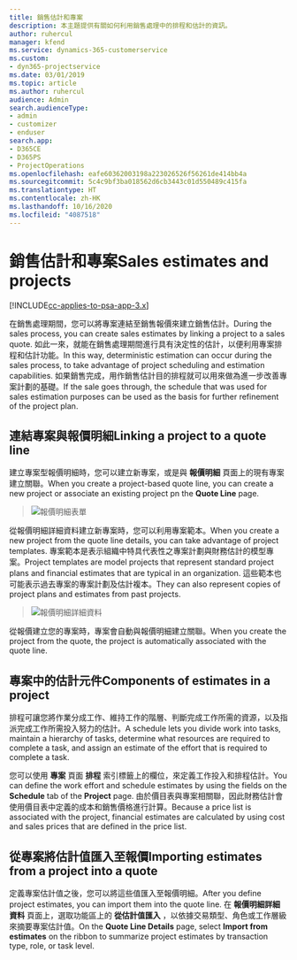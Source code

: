 ```yaml
---
title: 銷售估計和專案
description: 本主題提供有關如何利用銷售處理中的排程和估計的資訊。
author: ruhercul
manager: kfend
ms.service: dynamics-365-customerservice
ms.custom:
- dyn365-projectservice
ms.date: 03/01/2019
ms.topic: article
ms.author: ruhercul
audience: Admin
search.audienceType:
- admin
- customizer
- enduser
search.app:
- D365CE
- D365PS
- ProjectOperations
ms.openlocfilehash: eafe60362003198a223026526f56261de414bb4a
ms.sourcegitcommit: 5c4c9bf3ba018562d6cb3443c01d550489c415fa
ms.translationtype: HT
ms.contentlocale: zh-HK
ms.lasthandoff: 10/16/2020
ms.locfileid: "4087518"
---
```

# <a name="sales-estimates-and-projects"></a><span data-ttu-id="f04c6-103">銷售估計和專案</span><span class="sxs-lookup"><span data-stu-id="f04c6-103">Sales estimates and projects</span></span>

[!INCLUDE[cc-applies-to-psa-app-3.x](../includes/cc-applies-to-psa-app-3x.md)]

<span data-ttu-id="f04c6-104">在銷售處理期間，您可以將專案連結至銷售報價來建立銷售估計。</span><span class="sxs-lookup"><span data-stu-id="f04c6-104">During the sales process, you can create sales estimates by linking a project to a sales quote.</span></span> <span data-ttu-id="f04c6-105">如此一來，就能在銷售處理期間進行具有決定性的估計，以便利用專案排程和估計功能。</span><span class="sxs-lookup"><span data-stu-id="f04c6-105">In this way, deterministic estimation can occur during the sales process, to take advantage of project scheduling and estimation capabilities.</span></span> <span data-ttu-id="f04c6-106">如果銷售完成，用作銷售估計目的排程就可以用來做為進一步改善專案計劃的基礎。</span><span class="sxs-lookup"><span data-stu-id="f04c6-106">If the sale goes through, the schedule that was used for sales estimation purposes can be used as the basis for further refinement of the project plan.</span></span>

## <a name="linking-a-project-to-a-quote-line"></a><span data-ttu-id="f04c6-107">連結專案與報價明細</span><span class="sxs-lookup"><span data-stu-id="f04c6-107">Linking a project to a quote line</span></span>

<span data-ttu-id="f04c6-108">建立專案型報價明細時，您可以建立新專案，或是與 **報價明細** 頁面上的現有專案建立關聯。</span><span class="sxs-lookup"><span data-stu-id="f04c6-108">When you create a project-based quote line, you can create a new project or associate an existing project pn the **Quote Line** page.</span></span> 

> ![報價明細表單](media/project-8.png)
 
<span data-ttu-id="f04c6-110">從報價明細詳細資料建立新專案時，您可以利用專案範本。</span><span class="sxs-lookup"><span data-stu-id="f04c6-110">When you create a new project from the quote line details, you can take advantage of project templates.</span></span> <span data-ttu-id="f04c6-111">專案範本是表示組織中特具代表性之專案計劃與財務估計的模型專案。</span><span class="sxs-lookup"><span data-stu-id="f04c6-111">Project templates are model projects that represent standard project plans and financial estimates that are typical in an organization.</span></span> <span data-ttu-id="f04c6-112">這些範本也可能表示過去專案的專案計劃及估計複本。</span><span class="sxs-lookup"><span data-stu-id="f04c6-112">They can also represent copies of project plans and estimates from past projects.</span></span>

> ![報價明細詳細資料](media/project-9.png)
  
<span data-ttu-id="f04c6-114">從報價建立您的專案時，專案會自動與報價明細建立關聯。</span><span class="sxs-lookup"><span data-stu-id="f04c6-114">When you create the project from the quote, the project is automatically associated with the quote line.</span></span>

## <a name="components-of-estimates-in-a-project"></a><span data-ttu-id="f04c6-115">專案中的估計元件</span><span class="sxs-lookup"><span data-stu-id="f04c6-115">Components of estimates in a project</span></span>

<span data-ttu-id="f04c6-116">排程可讓您將作業分成工作、維持工作的階層、判斷完成工作所需的資源，以及指派完成工作所需投入努力的估計。</span><span class="sxs-lookup"><span data-stu-id="f04c6-116">A schedule lets you divide work into tasks, maintain a hierarchy of tasks, determine what resources are required to complete a task, and assign an estimate of the effort that is required to complete a task.</span></span>

<span data-ttu-id="f04c6-117">您可以使用 **專案** 頁面 **排程** 索引標籤上的欄位，來定義工作投入和排程估計。</span><span class="sxs-lookup"><span data-stu-id="f04c6-117">You can define the work effort and schedule estimates by using the fields on the **Schedule** tab of the **Project** page.</span></span> <span data-ttu-id="f04c6-118">由於價目表與專案相關聯，因此財務估計會使用價目表中定義的成本和銷售價格進行計算。</span><span class="sxs-lookup"><span data-stu-id="f04c6-118">Because a price list is associated with the project, financial estimates are calculated by using cost and sales prices that are defined in the price list.</span></span>

## <a name="importing-estimates-from-a-project-into-a-quote"></a><span data-ttu-id="f04c6-119">從專案將估計值匯入至報價</span><span class="sxs-lookup"><span data-stu-id="f04c6-119">Importing estimates from a project into a quote</span></span>

<span data-ttu-id="f04c6-120">定義專案估計值之後，您可以將這些值匯入至報價明細。</span><span class="sxs-lookup"><span data-stu-id="f04c6-120">After you define project estimates, you can import them into the quote line.</span></span> <span data-ttu-id="f04c6-121">在 **報價明細詳細資料** 頁面上，選取功能區上的 **從估計值匯入** ，以依據交易類型、角色或工作層級來摘要專案估計值。</span><span class="sxs-lookup"><span data-stu-id="f04c6-121">On the **Quote Line Details** page, select **Import from estimates** on the ribbon to summarize project estimates by transaction type, role, or task level.</span></span>
